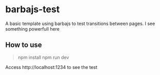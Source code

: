 # barbajs-test
A basic template using barbajs to test transitions between pages. I see something powerfull here

## How to use
> npm install
> npm run dev

Access http://localhost:1234 to see the test
